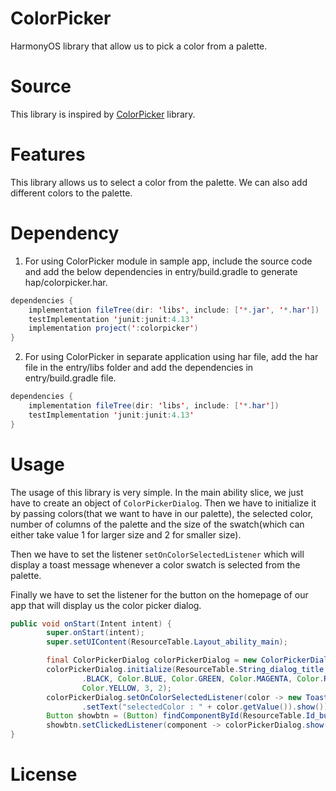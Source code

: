 # ColorPicker
HarmonyOS library that allow us to pick a color from a palette.

# Source
This library is inspired by [ColorPicker](https://github.com/flavienlaurent/colorpicker) library.

# Features
This library allows us to select a color from the palette. We can also add different colors to the palette.

# Dependency
1. For using ColorPicker module in sample app, include the source code and add the below dependencies in entry/build.gradle to generate hap/colorpicker.har.
``` java
dependencies {
    implementation fileTree(dir: 'libs', include: ['*.jar', '*.har'])
    testImplementation 'junit:junit:4.13'
    implementation project(':colorpicker')
}
```
2. For using ColorPicker in separate application using har file, add the har file in the entry/libs folder and add the dependencies in entry/build.gradle file.
``` java
dependencies {
	implementation fileTree(dir: 'libs', include: ['*.har'])
	testImplementation 'junit:junit:4.13'
}
```

# Usage
The usage of this library is very simple. In the main ability slice, we just have to create an object of `ColorPickerDialog`. Then we have to initialize it by passing colors(that we want to have in our palette), the selected color, number of columns of the palette and the size of the swatch(which can either take value 1 for larger size and 2 for smaller size).

Then we have to set the listener `setOnColorSelectedListener` which will display a toast message whenever a color swatch is selected from the palette.

Finally we have to set the listener for the button on the homepage of our app that will display us the color picker dialog. 

```java
public void onStart(Intent intent) {
        super.onStart(intent);
        super.setUIContent(ResourceTable.Layout_ability_main);

        final ColorPickerDialog colorPickerDialog = new ColorPickerDialog(this);
        colorPickerDialog.initialize(ResourceTable.String_dialog_title, new Color[] { Color.CYAN, Color.WHITE, Color.LTGRAY, Color
                .BLACK, Color.BLUE, Color.GREEN, Color.MAGENTA, Color.RED, Color.GRAY, Color.YELLOW },
                Color.YELLOW, 3, 2);
        colorPickerDialog.setOnColorSelectedListener(color -> new ToastDialog(MainAbilitySlice.this)
                .setText("selectedColor : " + color.getValue()).show());
        Button showbtn = (Button) findComponentById(ResourceTable.Id_button1);
        showbtn.setClickedListener(component -> colorPickerDialog.show());
}
```

# License
